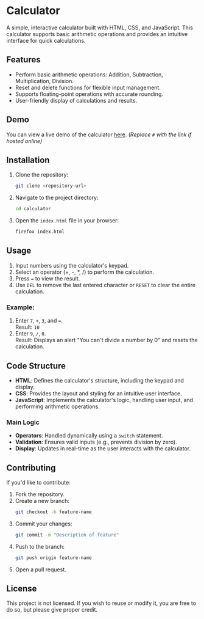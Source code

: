 # Calculator

A simple, interactive calculator built with HTML, CSS, and JavaScript. This calculator supports basic arithmetic operations and provides an intuitive interface for quick calculations.

## Features

- Perform basic arithmetic operations: Addition, Subtraction, Multiplication, Division.
- Reset and delete functions for flexible input management.
- Supports floating-point operations with accurate rounding.
- User-friendly display of calculations and results.

## Demo

You can view a live demo of the calculator [here](#). *(Replace `#` with the link if hosted online)*

## Installation

1. Clone the repository:
    ```bash
    git clone <repository-url>
    ```
2. Navigate to the project directory:
    ```bash
    cd calculator
    ```
3. Open the `index.html` file in your browser:
    ```bash
    firefox index.html
    ```

## Usage

1. Input numbers using the calculator's keypad.
2. Select an operator (+, -, *, /) to perform the calculation.
3. Press `=` to view the result.
4. Use `DEL` to remove the last entered character or `RESET` to clear the entire calculation.

### Example:

1. Enter `7`, `+`, `3`, and `=`.  
   Result: `10`
2. Enter `9`, `/`, `0`.  
   Result: Displays an alert "You can't divide a number by 0" and resets the calculation.

## Code Structure

- **HTML**: Defines the calculator's structure, including the keypad and display.
- **CSS**: Provides the layout and styling for an intuitive user interface.
- **JavaScript**: Implements the calculator's logic, handling user input, and performing arithmetic operations.

### Main Logic

- **Operators**: Handled dynamically using a `switch` statement.
- **Validation**: Ensures valid inputs (e.g., prevents division by zero).
- **Display**: Updates in real-time as the user interacts with the calculator.

## Contributing

If you'd like to contribute:
1. Fork the repository.
2. Create a new branch:
    ```bash
    git checkout -b feature-name
    ```
3. Commit your changes:
    ```bash
    git commit -m "Description of feature"
    ```
4. Push to the branch:
    ```bash
    git push origin feature-name
    ```
5. Open a pull request.

## License

This project is not licensed. If you wish to reuse or modify it, you are free to do so, but please give proper credit.
